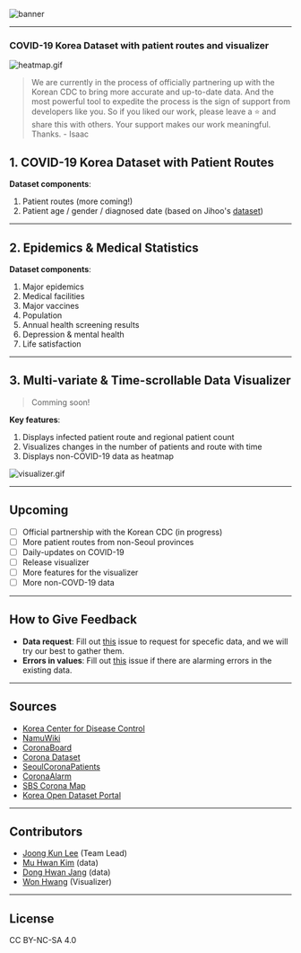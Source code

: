 
![banner](https://github.com/ThisIsIsaac/COVID-19_Korea_Dataset/blob/master/images/banner.png)

---

### COVID-19 Korea Dataset with patient routes and visualizer

![heatmap.gif](https://github.com/ThisIsIsaac/COVID-19_Korea_Dataset/blob/master/images/heatmap.gif)

> We are currently in the process of officially partnering up with the Korean CDC to bring more accurate and up-to-date data. And the most powerful tool to expedite the process is the sign of support from developers like you. So if you liked our work, please leave a :star: and share this with others. Your support makes our work meaningful. Thanks. - Isaac

## 1. COVID-19 Korea Dataset with Patient Routes

**Dataset components**:
1. Patient routes (more coming!)
2. Patient age / gender / diagnosed date (based on Jihoo's [dataset](https://github.com/jihoo-kim/Coronavirus-Dataset))

---

## 2. Epidemics & Medical Statistics

**Dataset components**:
1. Major epidemics 
2. Medical facilities
3. Major vaccines
4. Population
5. Annual health screening results
6. Depression & mental health
7. Life satisfaction

---

## 3. Multi-variate & Time-scrollable Data Visualizer

> Comming soon!

**Key features**:
1. Displays infected patient route and regional patient count
2. Visualizes changes in the number of patients and route with time
3. Displays non-COVID-19 data as heatmap

![visualizer.gif](https://github.com/ThisIsIsaac/COVID-19_Korea_Dataset/blob/master/images/visualizer.gif)

---

## Upcoming

- [ ] Official partnership with the Korean CDC (in progress)
- [ ] More patient routes from non-Seoul provinces
- [ ] Daily-updates on COVID-19
- [ ] Release visualizer
- [ ] More features for the visualizer
- [ ] More non-COVD-19 data

---

## How to Give Feedback

- **Data request**: Fill out [this](https://github.com/ThisIsIsaac/COVID-19_Korea_Dataset/issues/new?assignees=&labels=&template=data-request.md&title=) issue to request for specefic data, and we will try our best to gather them.
- **Errors in values**: Fill out [this](https://github.com/ThisIsIsaac/COVID-19_Korea_Dataset/issues/new?assignees=&labels=&template=data-error-report.md&title=) issue if there are alarming errors in the existing data. 

---

## Sources

- [Korea Center for Disease Control](https://www.cdc.go.kr/cdc_eng/)
- [NamuWiki](https://namu.wiki/w/%EC%BD%94%EB%A1%9C%EB%82%98%EB%B0%94%EC%9D%B4%EB%9F%AC%EC%8A%A4%EA%B0%90%EC%97%BC%EC%A6%9D-19/%ED%98%84%ED%99%A9/%EB%8C%80%ED%95%9C%EB%AF%BC%EA%B5%AD)
- [CoronaBoard](https://coronaboard.kr/)
- [Corona Dataset](https://github.com/jihoo-kim/Coronavirus-Dataset)
- [SeoulCoronaPatients](http://dj.kbs.co.kr/resources/2020-02-03/)
- [CoronaAlarm](https://corona-nearby.com/)
- [SBS Corona Map](http://mabu.newscloud.sbs.co.kr/202002corona/web/index.html)
- [Korea Open Dataset Portal](https://www.data.go.kr/search/index.do)


---

## Contributors

- [Joong Kun Lee](https://github.com/ThisIsIsaac) (Team Lead)
- [Mu Hwan Kim](https://github.com/minty99) (data)
- [Dong Hwan Jang](https://github.com/DongHwanJang) (data)
- [Won Hwang](https://github.com/mangocode96) (Visualizer)

---

## License
CC BY-NC-SA 4.0